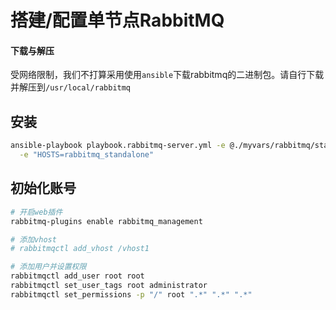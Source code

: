 # 搭建/配置单节点RabbitMQ

#### 下载与解压

受网络限制，我们不打算采用使用`ansible`下载rabbitmq的二进制包。请自行下载并解压到`/usr/local/rabbitmq`

## 安装

```bash
ansible-playbook playbook.rabbitmq-server.yml -e @./myvars/rabbitmq/standalone.yml \
  -e "HOSTS=rabbitmq_standalone"
```

## 初始化账号

```bash
# 开启web插件
rabbitmq-plugins enable rabbitmq_management

# 添加vhost
# rabbitmqctl add_vhost /vhost1

# 添加用户并设置权限
rabbitmqctl add_user root root
rabbitmqctl set_user_tags root administrator
rabbitmqctl set_permissions -p "/" root ".*" ".*" ".*"
```
